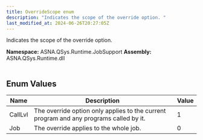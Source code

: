 ```yaml
---
title: OverrideScope enum
description: "Indicates the scope of the override option. "
last_modified_at: 2024-06-26T20:27:05Z
---
```


Indicates the scope of the override option.

**Namespace:** ASNA.QSys.Runtime.JobSupport
**Assembly:** ASNA.QSys.Runtime.dll
<br>
<br>

## Enum Values

| Name | Description | Value
| --- | --- | --- 
| CallLvl | The override option only applies to the current program and any programs called by it. | 1 |
| Job | The override applies to the whole job. | 0 |

